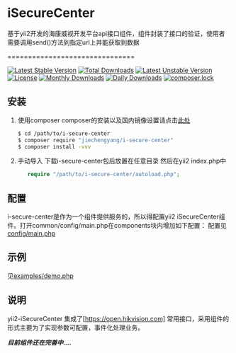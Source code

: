# iSecureCenter

基于yii2开发的海康威视开发平台api接口组件，组件封装了接口的验证，使用者需要调用send()方法到指定url上并能获取到数据

===============================

[![Latest Stable Version](https://poser.pugx.org/jiechengyang/i-secure-center/v/stable)](https://packagist.org/packages/jiechengyang/i-secure-center)
[![Total Downloads](https://poser.pugx.org/jiechengyang/i-secure-center/downloads)](https://packagist.org/packages/jiechengyang/i-secure-center)
[![Latest Unstable Version](https://poser.pugx.org/jiechengyang/i-secure-center/v/unstable)](https://packagist.org/packages/jiechengyang/i-secure-center)
[![License](https://poser.pugx.org/jiechengyang/i-secure-center/license)](https://packagist.org/packages/jiechengyang/i-secure-center)
[![Monthly Downloads](https://poser.pugx.org/jiechengyang/i-secure-center/d/monthly)](https://packagist.org/packages/jiechengyang/i-secure-center)
[![Daily Downloads](https://poser.pugx.org/jiechengyang/i-secure-center/d/daily)](https://packagist.org/packages/jiechengyang/i-secure-center)
[![composer.lock](https://poser.pugx.org/jiechengyang/i-secure-center/composerlock)](https://packagist.org/packages/jiechengyang/i-secure-center)

安装
---------------
1. 使用composer
     composer的安装以及国内镜像设置请点击[此处](http://www.phpcomposer.com/)
     
     ```bash
     $ cd /path/to/i-secure-center
     $ composer require "jiechengyang/i-secure-center"
     $ composer install -vvv
     ```
2. 手动导入
    下载i-secure-center包后放置在任意目录
    然后在yii2 index.php中
    ```php
       require "/path/to/i-secure-center/autoload.php";
    ```
 

配置
-------------
i-secure-center是作为一个组件提供服务的，所以得配置yii2 iSecureCenter组件。打开common/config/main.php在components块内增加如下配置：
配置见[config/main.php](config/main.php)

示例
-------------
见[examples/demo.php](examples/demo.php)


说明
-------------
yii2-iSecureCenter 集成了[https://open.hikvision.com]
常用接口，采用组件的形式主要为了实现参数可配置，事件化处理业务。

**_目前组件还在完善中...._**